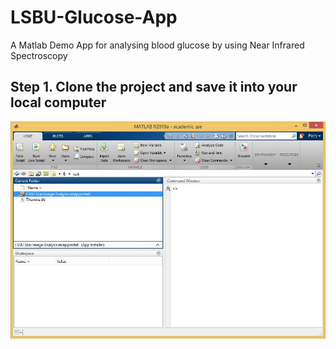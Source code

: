# LSBU-Glucose-App
A Matlab Demo App for analysing blood glucose by using Near Infrared Spectroscopy
## Step 1. Clone the project and save it into your local computer
![Download and Installation](https://github.com/PerryXiao2015/LSBU-Skin-Image-Analysis-Tool/blob/master/install.jpg?raw=true)

